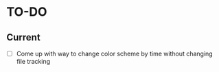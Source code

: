 TO-DO
=====

Current
-------

- [ ] Come up with way to change color scheme by time without changing file tracking
